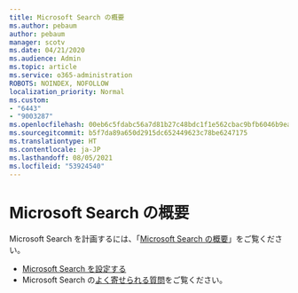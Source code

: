 ```yaml
---
title: Microsoft Search の概要
ms.author: pebaum
author: pebaum
manager: scotv
ms.date: 04/21/2020
ms.audience: Admin
ms.topic: article
ms.service: o365-administration
ROBOTS: NOINDEX, NOFOLLOW
localization_priority: Normal
ms.custom:
- "6443"
- "9003287"
ms.openlocfilehash: 00eb6c5fdabc56a7d81b27c48bdc1f1e562cbac9bfb6046b9ea7c2c0f4920800
ms.sourcegitcommit: b5f7da89a650d2915dc652449623c78be6247175
ms.translationtype: HT
ms.contentlocale: ja-JP
ms.lasthandoff: 08/05/2021
ms.locfileid: "53924540"
---
```

# <a name="overview-of-microsoft-search"></a>Microsoft Search の概要

Microsoft Search を計画するには、「[Microsoft Search の概要](https://docs.microsoft.com/microsoftsearch/overview-microsoft-search)」をご覧ください。

- [Microsoft Search を設定する](https://docs.microsoft.com/microsoftsearch/setup-microsoft-search)
- Microsoft Search の[よく寄せられる質問](https://docs.microsoft.com/microsoftsearch/faqs)をご覧ください。
